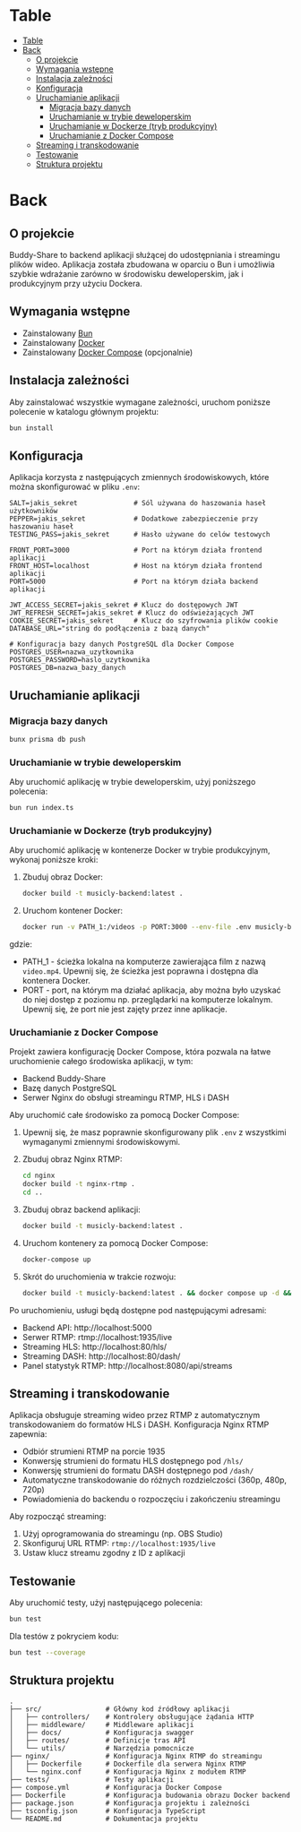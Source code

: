 # Table
- [Table](#table)
- [Back](#back)
  - [O projekcie](#o-projekcie)
  - [Wymagania wstępne](#wymagania-wstępne)
  - [Instalacja zależności](#instalacja-zależności)
  - [Konfiguracja](#konfiguracja)
  - [Uruchamianie aplikacji](#uruchamianie-aplikacji)
    - [Migracja bazy danych](#migracja-bazy-danych)
    - [Uruchamianie w trybie deweloperskim](#uruchamianie-w-trybie-deweloperskim)
    - [Uruchamianie w Dockerze (tryb produkcyjny)](#uruchamianie-w-dockerze-tryb-produkcyjny)
    - [Uruchamianie z Docker Compose](#uruchamianie-z-docker-compose)
  - [Streaming i transkodowanie](#streaming-i-transkodowanie)
  - [Testowanie](#testowanie)
  - [Struktura projektu](#struktura-projektu)

# Back

## O projekcie

Buddy-Share to backend aplikacji służącej do udostępniania i streamingu plików wideo. Aplikacja została zbudowana w oparciu o Bun i umożliwia szybkie wdrażanie zarówno w środowisku deweloperskim, jak i produkcyjnym przy użyciu Dockera.

## Wymagania wstępne

- Zainstalowany [Bun](https://bun.sh)
- Zainstalowany [Docker](https://www.docker.com/)
- Zainstalowany [Docker Compose](https://docs.docker.com/compose/install/) (opcjonalnie)

## Instalacja zależności

Aby zainstalować wszystkie wymagane zależności, uruchom poniższe polecenie w katalogu głównym projektu:

```bash
bun install
```

## Konfiguracja

Aplikacja korzysta z następujących zmiennych środowiskowych, które można skonfigurować w pliku `.env`:

```
SALT=jakis_sekret              # Sól używana do haszowania haseł użytkowników
PEPPER=jakis_sekret            # Dodatkowe zabezpieczenie przy haszowaniu haseł
TESTING_PASS=jakis_sekret      # Hasło używane do celów testowych

FRONT_PORT=3000                # Port na którym działa frontend aplikacji
FRONT_HOST=localhost           # Host na którym działa frontend aplikacji
PORT=5000                      # Port na którym działa backend aplikacji

JWT_ACCESS_SECRET=jakis_sekret # Klucz do dostępowych JWT
JWT_REFRESH_SECRET=jakis_sekret # Klucz do odświeżających JWT
COOKIE_SECRET=jakis_sekret     # Klucz do szyfrowania plików cookie
DATABASE_URL="string do podłączenia z bazą danych"

# Konfiguracja bazy danych PostgreSQL dla Docker Compose
POSTGRES_USER=nazwa_uzytkownika
POSTGRES_PASSWORD=haslo_uzytkownika
POSTGRES_DB=nazwa_bazy_danych
```


## Uruchamianie aplikacji

### Migracja bazy danych 

```bash
bunx prisma db push
```

### Uruchamianie w trybie deweloperskim

Aby uruchomić aplikację w trybie deweloperskim, użyj poniższego polecenia:

```bash
bun run index.ts
```

### Uruchamianie w Dockerze (tryb produkcyjny)

Aby uruchomić aplikację w kontenerze Docker w trybie produkcyjnym, wykonaj poniższe kroki:

1. Zbuduj obraz Docker:

    ```bash
    docker build -t musicly-backend:latest .
    ```

2. Uruchom kontener Docker:

    ```bash
    docker run -v PATH_1:/videos -p PORT:3000 --env-file .env musicly-backend:latest
    ```

gdzie:
 - PATH_1 - ścieżka lokalna na komputerze zawierająca film z nazwą `video.mp4`. Upewnij się, że ścieżka jest poprawna i dostępna dla kontenera Docker.
 - PORT - port, na którym ma działać aplikacja, aby można było uzyskać do niej dostęp z poziomu np. przeglądarki na komputerze lokalnym. Upewnij się, że port nie jest zajęty przez inne aplikacje.

### Uruchamianie z Docker Compose

Projekt zawiera konfigurację Docker Compose, która pozwala na łatwe uruchomienie całego środowiska aplikacji, w tym:
- Backend Buddy-Share
- Bazę danych PostgreSQL
- Serwer Nginx do obsługi streamingu RTMP, HLS i DASH

Aby uruchomić całe środowisko za pomocą Docker Compose:

1. Upewnij się, że masz poprawnie skonfigurowany plik `.env` z wszystkimi wymaganymi zmiennymi środowiskowymi.

2. Zbuduj obraz Nginx RTMP:
   ```bash
   cd nginx
   docker build -t nginx-rtmp .
   cd ..
   ```

3. Zbuduj obraz backend aplikacji:
   ```bash
   docker build -t musicly-backend:latest .
   ```

4. Uruchom kontenery za pomocą Docker Compose:
   ```bash
   docker-compose up
   ```
5. Skrót do uruchomienia w trakcie rozwoju:
   ```bash
   docker build -t musicly-backend:latest . && docker compose up -d && docker exec -it backend bunx prisma db seed
   ```

Po uruchomieniu, usługi będą dostępne pod następującymi adresami:
- Backend API: http://localhost:5000
- Serwer RTMP: rtmp://localhost:1935/live
- Streaming HLS: http://localhost:80/hls/
- Streaming DASH: http://localhost:80/dash/
- Panel statystyk RTMP: http://localhost:8080/api/streams

## Streaming i transkodowanie

Aplikacja obsługuje streaming wideo przez RTMP z automatycznym transkodowaniem do formatów HLS i DASH. Konfiguracja Nginx RTMP zapewnia:

- Odbiór strumieni RTMP na porcie 1935
- Konwersję strumieni do formatu HLS dostępnego pod `/hls/`
- Konwersję strumieni do formatu DASH dostępnego pod `/dash/`
- Automatyczne transkodowanie do różnych rozdzielczości (360p, 480p, 720p)
- Powiadomienia do backendu o rozpoczęciu i zakończeniu streamingu

Aby rozpocząć streaming:
1. Użyj oprogramowania do streamingu (np. OBS Studio)
2. Skonfiguruj URL RTMP: `rtmp://localhost:1935/live`
3. Ustaw klucz streamu zgodny z ID z aplikacji

## Testowanie

Aby uruchomić testy, użyj następującego polecenia:

```bash
bun test
```

Dla testów z pokryciem kodu:

```bash
bun test --coverage
```

## Struktura projektu

```
.
├── src/                # Główny kod źródłowy aplikacji
│   ├── controllers/    # Kontrolery obsługujące żądania HTTP
│   ├── middleware/     # Middleware aplikacji
│   ├── docs/           # Konfiguracja swagger
│   ├── routes/         # Definicje tras API
│   └── utils/          # Narzędzia pomocnicze
├── nginx/              # Konfiguracja Nginx RTMP do streamingu
│   ├── Dockerfile      # Dockerfile dla serwera Nginx RTMP
│   └── nginx.conf      # Konfiguracja Nginx z modułem RTMP
├── tests/              # Testy aplikacji
├── compose.yml         # Konfiguracja Docker Compose
├── Dockerfile          # Konfiguracja budowania obrazu Docker backend
├── package.json        # Konfiguracja projektu i zależności
├── tsconfig.json       # Konfiguracja TypeScript
└── README.md           # Dokumentacja projektu
```